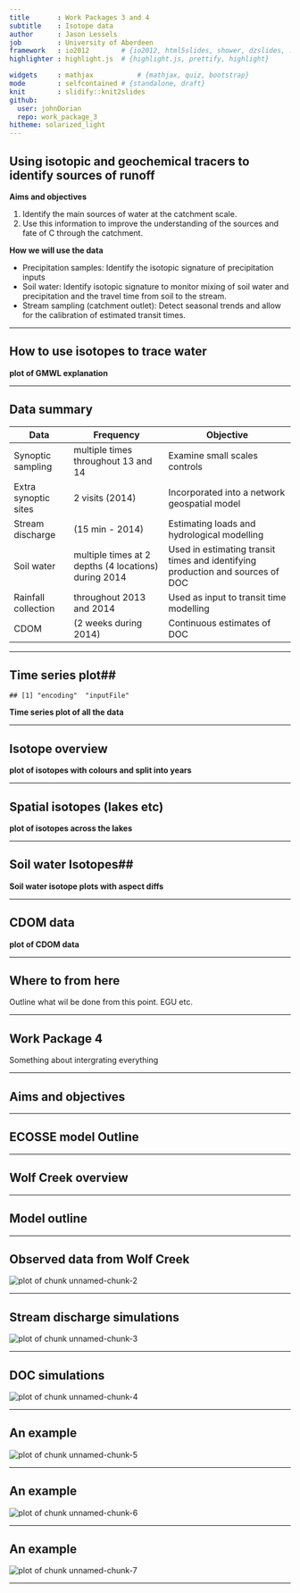 ```yaml
---
title       : Work Packages 3 and 4
subtitle    : Isotope data
author      : Jason Lessels
job         : University of Aberdeen
framework   : io2012        # {io2012, html5slides, shower, dzslides, ...}
highlighter : highlight.js  # {highlight.js, prettify, highlight}

widgets     : mathjax           # {mathjax, quiz, bootstrap}
mode        : selfcontained # {standalone, draft}
knit        : slidify::knit2slides
github:
  user: johnDorian
  repo: work_package_3
hitheme: solarized_light
--- 
```


<!-- Limit image width and height -->
<style type='text/css'>
img {
    max-height: 560px;
    max-width: 964px;
}
</style>

<!-- Center image on slide -->
<script src="http://ajax.aspnetcdn.com/ajax/jQuery/jquery-1.7.min.js"></script>
<script type='text/javascript'>
$(function() {
    $("p:has(img)").addClass('centered');
});
</script>

## Using isotopic and geochemical tracers to identify sources of runoff

<b>Aims and objectives</b>

1. Identify the main sources of water at the catchment scale.
2. Use this information to improve the understanding of the sources and fate of C through the catchment.

<b>How we will use the data</b>

- <span class='red'>Precipitation samples</span>: Identify the isotopic signature of precipitation inputs
- <span class='red'>Soil water</span>: Identify isotopic signature to monitor mixing of soil water and precipitation and the travel time from soil to the stream.
- <span class='red'>Stream sampling (catchment outlet)</span>: Detect seasonal trends and allow for the calibration of estimated transit times.

---
## How to use isotopes to trace water ##
<b> plot of GMWL explanation</b>

---
## Data summary ##

Data           | Frequency | Objective
---------------|-----------|----------
Synoptic sampling | multiple times throughout 13 and 14 | Examine small scales controls
Extra synoptic sites | 2 visits (2014) |  Incorporated into a network geospatial model
Stream discharge  | (15 min - 2014) | Estimating loads and hydrological modelling
Soil water | multiple times at 2 depths (4 locations) during 2014 | Used in estimating transit times and identifying production and sources of DOC
Rainfall collection | throughout 2013 and 2014 | Used as input to transit time modelling
CDOM | (2 weeks during 2014) | Continuous estimates of DOC 


---
## Time series plot##

```
## [1] "encoding"  "inputFile"
```

<b> Time series plot of all the data</b>

---
## Isotope overview ##
<b> plot of isotopes with colours and split into years</b>

---
## Spatial isotopes (lakes etc) ##
<b> plot of isotopes across the lakes</b>

---
## Soil water Isotopes##
<b> Soil water isotope plots with aspect diffs</b>

---
## CDOM data ##
<b> plot of CDOM data</b>

---
## Where to from here ##
Outline what wil be done from this point.
EGU etc.

---
## Work Package 4 ##
Something about intergrating everything

--- 
## Aims and objectives ##

---


## ECOSSE model Outline ##

---

## Wolf Creek overview ##

---
##  Model outline ##

---
## Observed data from Wolf Creek ##

![plot of chunk unnamed-chunk-2](assets/fig/unnamed-chunk-2-1.png) 

---

##  Stream discharge simulations ##

![plot of chunk unnamed-chunk-3](assets/fig/unnamed-chunk-3-1.png) 

---

##  DOC simulations ##

![plot of chunk unnamed-chunk-4](assets/fig/unnamed-chunk-4-1.png) 

---

##  An example ##

![plot of chunk unnamed-chunk-5](assets/fig/unnamed-chunk-5-1.png) 

---

##  An example ##

![plot of chunk unnamed-chunk-6](assets/fig/unnamed-chunk-6-1.png) 

---

##  An example ##

![plot of chunk unnamed-chunk-7](assets/fig/unnamed-chunk-7-1.png) 

---










